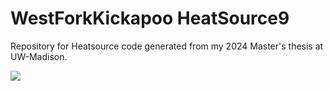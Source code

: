# WestForkKickapoo HeatSource9

Repository for Heatsource code generated from my 2024 Master's thesis at UW-Madison.



![](023A0783.jpg)

